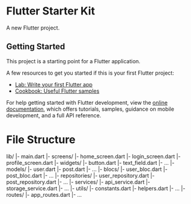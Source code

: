 # Flutter Starter Kit

A new Flutter project.

## Getting Started

This project is a starting point for a Flutter application.

A few resources to get you started if this is your first Flutter project:

- [Lab: Write your first Flutter app](https://docs.flutter.dev/get-started/codelab)
- [Cookbook: Useful Flutter samples](https://docs.flutter.dev/cookbook)

For help getting started with Flutter development, view the
[online documentation](https://docs.flutter.dev/), which offers tutorials,
samples, guidance on mobile development, and a full API reference.

# File Structure
lib/
|- main.dart
|- screens/
   |- home_screen.dart
   |- login_screen.dart
   |- profile_screen.dart
|- widgets/
   |- button.dart
   |- text_field.dart
   |- ...
|- models/
   |- user.dart
   |- post.dart
   |- ...
|- blocs/
   |- user_bloc.dart
   |- post_bloc.dart
   |- ...
|- repositories/
   |- user_repository.dart
   |- post_repository.dart
   |- ...
|- services/
   |- api_service.dart
   |- storage_service.dart
   |- ...
|- utils/
   |- constants.dart
   |- helpers.dart
   |- ...
|- routes/
   |- app_routes.dart
   |- ...

